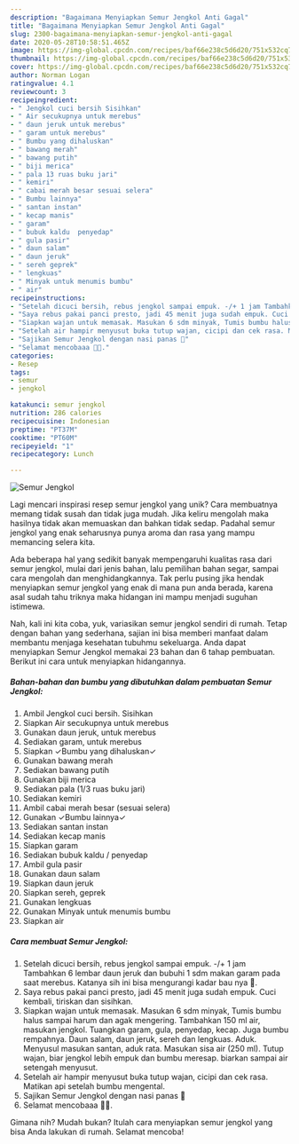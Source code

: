 ```yaml
---
description: "Bagaimana Menyiapkan Semur Jengkol Anti Gagal"
title: "Bagaimana Menyiapkan Semur Jengkol Anti Gagal"
slug: 2300-bagaimana-menyiapkan-semur-jengkol-anti-gagal
date: 2020-05-28T10:58:51.465Z
image: https://img-global.cpcdn.com/recipes/baf66e238c5d6d20/751x532cq70/semur-jengkol-foto-resep-utama.jpg
thumbnail: https://img-global.cpcdn.com/recipes/baf66e238c5d6d20/751x532cq70/semur-jengkol-foto-resep-utama.jpg
cover: https://img-global.cpcdn.com/recipes/baf66e238c5d6d20/751x532cq70/semur-jengkol-foto-resep-utama.jpg
author: Norman Logan
ratingvalue: 4.1
reviewcount: 3
recipeingredient:
- " Jengkol cuci bersih Sisihkan"
- " Air secukupnya untuk merebus"
- " daun jeruk untuk merebus"
- " garam untuk merebus"
- " Bumbu yang dihaluskan"
- " bawang merah"
- " bawang putih"
- " biji merica"
- " pala 13 ruas buku jari"
- " kemiri"
- " cabai merah besar sesuai selera"
- " Bumbu lainnya"
- " santan instan"
- " kecap manis"
- " garam"
- " bubuk kaldu  penyedap"
- " gula pasir"
- " daun salam"
- " daun jeruk"
- " sereh geprek"
- " lengkuas"
- " Minyak untuk menumis bumbu"
- " air"
recipeinstructions:
- "Setelah dicuci bersih, rebus jengkol sampai empuk. -/+ 1 jam Tambahkan 6 lembar daun jeruk dan bubuhi 1 sdm makan garam pada saat merebus. Katanya sih ini bisa mengurangi kadar bau nya 🤭."
- "Saya rebus pakai panci presto, jadi 45 menit juga sudah empuk. Cuci kembali, tiriskan dan sisihkan."
- "Siapkan wajan untuk memasak. Masukan 6 sdm minyak, Tumis bumbu halus sampai harum dan agak mengering. Tambahkan 150 ml air, masukan jengkol. Tuangkan garam, gula, penyedap, kecap. Juga bumbu rempahnya. Daun salam, daun jeruk, sereh dan lengkuas. Aduk. Menyusul masukan santan, aduk rata. Masukan sisa air (250 ml). Tutup wajan, biar jengkol lebih empuk dan bumbu meresap. biarkan sampai air setengah menyusut."
- "Setelah air hampir menyusut buka tutup wajan, cicipi dan cek rasa. Matikan api setelah bumbu mengental."
- "Sajikan Semur Jengkol dengan nasi panas 🤩"
- "Selamat mencobaaa 🤗🥰."
categories:
- Resep
tags:
- semur
- jengkol

katakunci: semur jengkol 
nutrition: 286 calories
recipecuisine: Indonesian
preptime: "PT37M"
cooktime: "PT60M"
recipeyield: "1"
recipecategory: Lunch

---
```



![Semur Jengkol](https://img-global.cpcdn.com/recipes/baf66e238c5d6d20/751x532cq70/semur-jengkol-foto-resep-utama.jpg)

Lagi mencari inspirasi resep semur jengkol yang unik? Cara membuatnya memang tidak susah dan tidak juga mudah. Jika keliru mengolah maka hasilnya tidak akan memuaskan dan bahkan tidak sedap. Padahal semur jengkol yang enak seharusnya punya aroma dan rasa yang mampu memancing selera kita.

Ada beberapa hal yang sedikit banyak mempengaruhi kualitas rasa dari semur jengkol, mulai dari jenis bahan, lalu pemilihan bahan segar, sampai cara mengolah dan menghidangkannya. Tak perlu pusing jika hendak menyiapkan semur jengkol yang enak di mana pun anda berada, karena asal sudah tahu triknya maka hidangan ini mampu menjadi suguhan istimewa.




Nah, kali ini kita coba, yuk, variasikan semur jengkol sendiri di rumah. Tetap dengan bahan yang sederhana, sajian ini bisa memberi manfaat dalam membantu menjaga kesehatan tubuhmu sekeluarga. Anda dapat menyiapkan Semur Jengkol memakai 23 bahan dan 6 tahap pembuatan. Berikut ini cara untuk menyiapkan hidangannya.

<!--inarticleads1-->

##### Bahan-bahan dan bumbu yang dibutuhkan dalam pembuatan Semur Jengkol:

1. Ambil  Jengkol cuci bersih. Sisihkan
1. Siapkan  Air secukupnya untuk merebus
1. Gunakan  daun jeruk, untuk merebus
1. Sediakan  garam, untuk merebus
1. Siapkan  ✓Bumbu yang dihaluskan✓
1. Gunakan  bawang merah
1. Sediakan  bawang putih
1. Gunakan  biji merica
1. Sediakan  pala (1/3 ruas buku jari)
1. Sediakan  kemiri
1. Ambil  cabai merah besar (sesuai selera)
1. Gunakan  ✓Bumbu lainnya✓
1. Sediakan  santan instan
1. Sediakan  kecap manis
1. Siapkan  garam
1. Sediakan  bubuk kaldu / penyedap
1. Ambil  gula pasir
1. Gunakan  daun salam
1. Siapkan  daun jeruk
1. Siapkan  sereh, geprek
1. Gunakan  lengkuas
1. Gunakan  Minyak untuk menumis bumbu
1. Siapkan  air




<!--inarticleads2-->

##### Cara membuat Semur Jengkol:

1. Setelah dicuci bersih, rebus jengkol sampai empuk. -/+ 1 jam Tambahkan 6 lembar daun jeruk dan bubuhi 1 sdm makan garam pada saat merebus. Katanya sih ini bisa mengurangi kadar bau nya 🤭.
1. Saya rebus pakai panci presto, jadi 45 menit juga sudah empuk. Cuci kembali, tiriskan dan sisihkan.
1. Siapkan wajan untuk memasak. Masukan 6 sdm minyak, Tumis bumbu halus sampai harum dan agak mengering. Tambahkan 150 ml air, masukan jengkol. Tuangkan garam, gula, penyedap, kecap. Juga bumbu rempahnya. Daun salam, daun jeruk, sereh dan lengkuas. Aduk. Menyusul masukan santan, aduk rata. Masukan sisa air (250 ml). Tutup wajan, biar jengkol lebih empuk dan bumbu meresap. biarkan sampai air setengah menyusut.
1. Setelah air hampir menyusut buka tutup wajan, cicipi dan cek rasa. Matikan api setelah bumbu mengental.
1. Sajikan Semur Jengkol dengan nasi panas 🤩
1. Selamat mencobaaa 🤗🥰.




Gimana nih? Mudah bukan? Itulah cara menyiapkan semur jengkol yang bisa Anda lakukan di rumah. Selamat mencoba!

